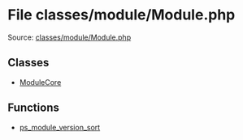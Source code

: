 File classes/module/Module.php
=========

Source: [classes/module/Module.php](https://github.com/PrestaShop/PrestaShop/blob/1.6.0.6/classes/module/Module.php)


Classes
-------

* [ModuleCore](class.ModuleCore.md)

Functions
---------

* [ps_module_version_sort](function.ps_module_version_sort.md)
